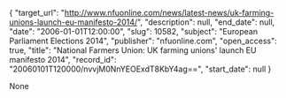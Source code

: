 {
  "target_url": "http://www.nfuonline.com/news/latest-news/uk-farming-unions-launch-eu-manifesto-2014/", 
  "description": null, 
  "end_date": null, 
  "date": "2006-01-01T12:00:00", 
  "slug": 10582, 
  "subject": "European Parliament Elections 2014", 
  "publisher": "nfuonline.com", 
  "open_access": true, 
  "title": "National Farmers Union: UK farming unions' launch EU manifesto 2014", 
  "record_id": "20060101T120000/nvvjM0NnYEOExdT8KbY4ag==", 
  "start_date": null
}

None